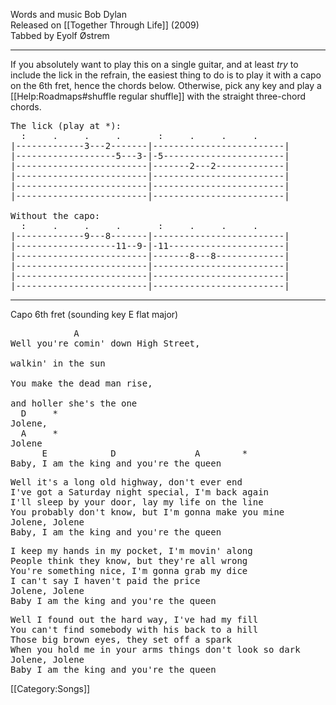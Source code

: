 Words and music Bob Dylan<br>
Released on [[Together Through Life]] (2009)<br>
Tabbed by Eyolf Østrem

----
If you absolutely want to play this on a single guitar, and at least
<i> try</i> to include the lick in the refrain, the easiest thing to do is
to play it with a capo on the 6th fret, hence the chords below. Otherwise,
pick any key and play a [[Help:Roadmaps#shuffle regular shuffle]] with the straight three-chord chords.

<pre class="tab">
The lick (play at *):
  :     .     .     .       :     .     .     .
|-------------3---2-------|-------------------------|
|-------------------5---3-|-5-----------------------|
|-------------------------|-------2---2-------------|
|-------------------------|-------------------------|
|-------------------------|-------------------------|
|-------------------------|-------------------------|

Without the capo:
  :     .     .     .       :     .     .     .
|-------------9---8-------|-------------------------|
|-------------------11--9-|-11----------------------|
|-------------------------|-------8---8-------------|
|-------------------------|-------------------------|
|-------------------------|-------------------------|
|-------------------------|-------------------------|
</pre>

----

Capo 6th fret (sounding key E flat major)

<pre class="verse">
            A
Well you're comin' down High Street,

walkin' in the sun

You make the dead man rise,

and holler she's the one
  D     *
Jolene,
  A     *
Jolene
      E            D               A        *
Baby, I am the king and you're the queen
</pre>

<pre class="verse">
Well it's a long old highway, don't ever end
I've got a Saturday night special, I'm back again
I'll sleep by your door, lay my life on the line
You probably don't know, but I'm gonna make you mine
Jolene, Jolene
Baby, I am the king and you're the queen
</pre>

<pre class="verse">
I keep my hands in my pocket, I'm movin' along
People think they know, but they're all wrong
You're something nice, I'm gonna grab my dice
I can't say I haven't paid the price
Jolene, Jolene
Baby I am the king and you're the queen
</pre>

<pre class="verse">
Well I found out the hard way, I've had my fill
You can't find somebody with his back to a hill
Those big brown eyes, they set off a spark
When you hold me in your arms things don't look so dark
Jolene, Jolene
Baby I am the king and you're the queen
</pre>

[[Category:Songs]]